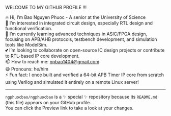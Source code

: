 WELCOME TO MY GITHUB PROFILE !!!

🔥 Hi, I’m Bao Nguyen Phuoc - A senior at the University of Science   
👀 I’m interested in integrated circuit design, especially RTL design and functional verification.  
🌱 I’m currently learning advanced techniques in ASIC/FPGA design, focusing on APB/AHB protocols, testbench development, and simulation tools like ModelSim.  
💕 I’m looking to collaborate on open-source IC design projects or contribute to RTL-based IP core development.  
📫 How to reach me: npbao1404@gmail.com  
😄 Pronouns: he/him  
⚡ Fun fact: I once built and verified a 64-bit APB Timer IP core from scratch using Verilog and simulated it entirely on a remote Linux server!

---

`ngphuocbao/ngphuocbao` is a ✨ special ✨ repository because its `README.md` (this file) appears on your GitHub profile.  
You can click the Preview link to take a look at your changes.
